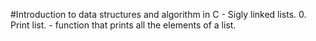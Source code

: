 #Introduction to data structures and algorithm in C - Sigly linked lists.
0. Print list. - function that prints all the elements of a list.

